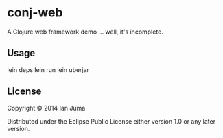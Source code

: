 # conj-web

A Clojure web framework demo ... well, it's incomplete.

## Usage

lein deps
lein run
lein uberjar

## License

Copyright © 2014 Ian Juma

Distributed under the Eclipse Public License either version 1.0 or any later version.
